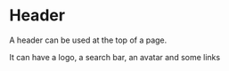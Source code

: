# Header

A header can be used at the top of a page.

It can have a logo, a search bar, an avatar and some links

